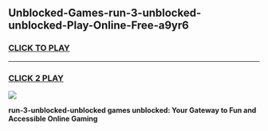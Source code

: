 
## Unblocked-Games-run-3-unblocked-unblocked-Play-Online-Free-a9yr6
<h3>
<a href="https://premium76.site?title=run-3-unblocked-unblocked&ref=26A">CLICK TO PLAY</a></h3>
<hr>

<h3>
<a href="https://premium76.site?title=run-3-unblocked-unblocked&ref=26A">CLICK 2 PLAY</a>
  
</h3>

<a href="https://premium76.site?title=run-3-unblocked-unblocked&ref=26A"><img src="https://clearcache.store/games.png"></a>


**run-3-unblocked-unblocked games unblocked: Your Gateway to Fun and Accessible Online Gaming**
